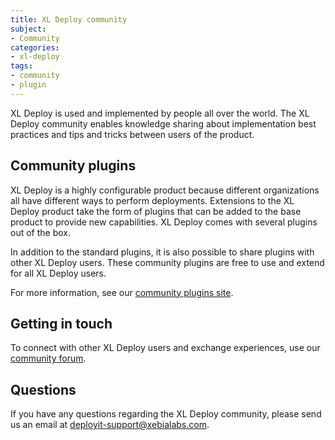 ```yaml
---
title: XL Deploy community
subject:
- Community
categories:
- xl-deploy
tags:
- community
- plugin
---
```


XL Deploy is used and implemented by people all over the world. The XL Deploy community enables knowledge sharing about implementation best practices and tips and tricks between users of the product.

## Community plugins

XL Deploy is a highly configurable product because different organizations all have different ways to perform deployments. Extensions to the XL Deploy product take the form of plugins that can be added to the base product to provide new capabilities. XL Deploy comes with several plugins out of the box.

In addition to the standard plugins, it is also possible to share plugins with other XL Deploy users. These community plugins are free to use and extend for all XL Deploy users.

For more information, see our [community plugins site](http://github.com/xebialabs/community-plugins).

## Getting in touch

To connect with other XL Deploy users and exchange experiences, use our [community forum](https://support.xebialabs.com/forums/20273366-deployit-users).

## Questions

If you have any questions regarding the XL Deploy community, please send us an email at [deployit-support@xebialabs.com](mailto:deployit-support@xebialabs.com).

